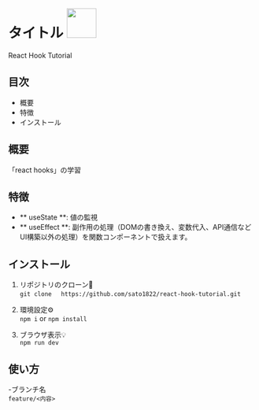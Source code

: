 # タイトル <img src="https://itstudio.co/wp-content/uploads/2018/08/reacticon.png" width="60">
React Hook Tutorial

## 目次
- 概要
- 特徴
- インストール

## 概要
「react hooks」の学習

## 特徴
- ** useState **: 値の監視
- ** useEffect **: 副作用の処理（DOMの書き換え、変数代入、API通信などUI構築以外の処理）を関数コンポーネントで扱えます。

## インストール
1. リポジトリのクローン🚀  
```git clone　 https://github.com/sato1822/react-hook-tutorial.git```

2. 環境設定⚙️  
``` npm i ```&nbsp;or&nbsp;``` npm install ```

3. ブラウザ表示💡  
``` npm run dev ```

## 使い方
-ブランチ名  
```feature/<内容>```
